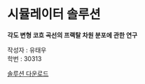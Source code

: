 # 시뮬레이터 솔루션

**각도 변형 코흐 곡선의 프랙탈 차원 분포에 관한 연구**   
      
작성자 : 유태우     
학번 : 30313      

<a href="https://drive.google.com/file/d/16krmGbqG_z2GMd14Zw-v5uy4IpcgAwBo/view?usp=sharing">솔루션 다운로드</a>
